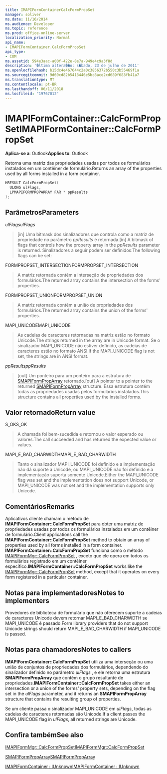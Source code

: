 ```yaml
---
title: IMAPIFormContainerCalcFormPropSet
manager: soliver
ms.date: 11/16/2014
ms.audience: Developer
ms.topic: reference
ms.prod: office-online-server
localization_priority: Normal
api_name:
- IMAPIFormContainer.CalcFormPropSet
api_type:
- COM
ms.assetid: 594e3aac-a00f-422e-8e7a-949e4c9a3f8d
description: '�ltima altera��o: s�bado, 23 de julho de 2011'
ms.openlocfilehash: b15dc4e467644c2a0c3856372b550c3b55469f1a
ms.sourcegitcommit: 9d60cd82b5413446e5bc8ace2cd689f683fb41a7
ms.translationtype: MT
ms.contentlocale: pt-BR
ms.lasthandoff: 06/11/2018
ms.locfileid: "19767012"
---
```

# <a name="imapiformcontainercalcformpropset"></a><span data-ttu-id="4dc3f-103">IMAPIFormContainer::CalcFormPropSet</span><span class="sxs-lookup"><span data-stu-id="4dc3f-103">IMAPIFormContainer::CalcFormPropSet</span></span>

  
  
<span data-ttu-id="4dc3f-104">**Aplica-se a**: Outlook</span><span class="sxs-lookup"><span data-stu-id="4dc3f-104">**Applies to**: Outlook</span></span> 
  
<span data-ttu-id="4dc3f-105">Retorna uma matriz das propriedades usadas por todos os formulários instalados em um contêiner de formulário.</span><span class="sxs-lookup"><span data-stu-id="4dc3f-105">Returns an array of the properties used by all forms installed in a form container.</span></span>
  
```cpp
HRESULT CalcFormPropSet(
  ULONG ulFlags,
  LPMAPIFORMPROPARRAY FAR * ppResults
);
```

## <a name="parameters"></a><span data-ttu-id="4dc3f-106">Parâmetros</span><span class="sxs-lookup"><span data-stu-id="4dc3f-106">Parameters</span></span>

 <span data-ttu-id="4dc3f-107">_ulFlags_</span><span class="sxs-lookup"><span data-stu-id="4dc3f-107">_ulFlags_</span></span>
  
> <span data-ttu-id="4dc3f-108">[in] Uma bitmask dos sinalizadores que controla como a matriz de propriedade no parâmetro _ppResults_ é retornada.</span><span class="sxs-lookup"><span data-stu-id="4dc3f-108">[in] A bitmask of flags that controls how the property array in the  _ppResults_ parameter is returned.</span></span> <span data-ttu-id="4dc3f-109">Sinalizadores a seguir podem ser definidos:</span><span class="sxs-lookup"><span data-stu-id="4dc3f-109">The following flags can be set:</span></span> 
    
<span data-ttu-id="4dc3f-110">FORMPROPSET_INTERSECTION</span><span class="sxs-lookup"><span data-stu-id="4dc3f-110">FORMPROPSET_INTERSECTION</span></span> 
  
> <span data-ttu-id="4dc3f-111">A matriz retornada contém a interseção de propriedades dos formulários.</span><span class="sxs-lookup"><span data-stu-id="4dc3f-111">The returned array contains the intersection of the forms' properties.</span></span>
    
<span data-ttu-id="4dc3f-112">FORMPROPSET_UNION</span><span class="sxs-lookup"><span data-stu-id="4dc3f-112">FORMPROPSET_UNION</span></span> 
  
> <span data-ttu-id="4dc3f-113">A matriz retornada contém a união de propriedades dos formulários.</span><span class="sxs-lookup"><span data-stu-id="4dc3f-113">The returned array contains the union of the forms' properties.</span></span>
    
<span data-ttu-id="4dc3f-114">MAPI_UNICODE</span><span class="sxs-lookup"><span data-stu-id="4dc3f-114">MAPI_UNICODE</span></span> 
  
> <span data-ttu-id="4dc3f-115">As cadeias de caracteres retornadas na matriz estão no formato Unicode.</span><span class="sxs-lookup"><span data-stu-id="4dc3f-115">The strings returned in the array are in Unicode format.</span></span> <span data-ttu-id="4dc3f-116">Se o sinalizador MAPI_UNICODE não estiver definido, as cadeias de caracteres estão no formato ANSI.</span><span class="sxs-lookup"><span data-stu-id="4dc3f-116">If the MAPI_UNICODE flag is not set, the strings are in ANSI format.</span></span>
    
 <span data-ttu-id="4dc3f-117">_ppResults_</span><span class="sxs-lookup"><span data-stu-id="4dc3f-117">_ppResults_</span></span>
  
> <span data-ttu-id="4dc3f-118">[out] Um ponteiro para um ponteiro para a estrutura de [SMAPIFormPropArray](smapiformproparray.md) retornado.</span><span class="sxs-lookup"><span data-stu-id="4dc3f-118">[out] A pointer to a pointer to the returned [SMAPIFormPropArray](smapiformproparray.md) structure.</span></span> <span data-ttu-id="4dc3f-119">Essa estrutura contém todas as propriedades usadas pelos formulários instalados.</span><span class="sxs-lookup"><span data-stu-id="4dc3f-119">This structure contains all properties used by the installed forms.</span></span> 
    
## <a name="return-value"></a><span data-ttu-id="4dc3f-120">Valor retornado</span><span class="sxs-lookup"><span data-stu-id="4dc3f-120">Return value</span></span>

<span data-ttu-id="4dc3f-121">S_OK</span><span class="sxs-lookup"><span data-stu-id="4dc3f-121">S_OK</span></span> 
  
> <span data-ttu-id="4dc3f-122">A chamada foi bem-sucedida e retornou o valor esperado ou valores.</span><span class="sxs-lookup"><span data-stu-id="4dc3f-122">The call succeeded and has returned the expected value or values.</span></span>
    
<span data-ttu-id="4dc3f-123">MAPI_E_BAD_CHARWIDTH</span><span class="sxs-lookup"><span data-stu-id="4dc3f-123">MAPI_E_BAD_CHARWIDTH</span></span> 
  
> <span data-ttu-id="4dc3f-124">Tanto o sinalizador MAPI_UNICODE foi definido e a implementação não dá suporte a Unicode, ou MAPI_UNICODE não foi definido e a implementação suporta somente Unicode.</span><span class="sxs-lookup"><span data-stu-id="4dc3f-124">Either the MAPI_UNICODE flag was set and the implementation does not support Unicode, or MAPI_UNICODE was not set and the implementation supports only Unicode.</span></span>
    
## <a name="remarks"></a><span data-ttu-id="4dc3f-125">Comentários</span><span class="sxs-lookup"><span data-stu-id="4dc3f-125">Remarks</span></span>

<span data-ttu-id="4dc3f-126">Aplicativos cliente chamam o método de **IMAPIFormContainer::CalcFormPropSet** para obter uma matriz de propriedades usadas por todos os formulários instalados em um contêiner de formulário.</span><span class="sxs-lookup"><span data-stu-id="4dc3f-126">Client applications call the **IMAPIFormContainer::CalcFormPropSet** method to obtain an array of properties used by all forms installed in a form container.</span></span> <span data-ttu-id="4dc3f-127">**IMAPIFormContainer::CalcFormPropSet** funciona como o método [IMAPIFormMgr::CalcFormPropSet](imapiformmgr-calcformpropset.md) , exceto que ele opera em todos os formulários registrado em um contêiner específico.</span><span class="sxs-lookup"><span data-stu-id="4dc3f-127">**IMAPIFormContainer::CalcFormPropSet** works like the [IMAPIFormMgr::CalcFormPropSet](imapiformmgr-calcformpropset.md) method, except that it operates on every form registered in a particular container.</span></span> 
  
## <a name="notes-to-implementers"></a><span data-ttu-id="4dc3f-128">Notas para implementadores</span><span class="sxs-lookup"><span data-stu-id="4dc3f-128">Notes to implementers</span></span>

<span data-ttu-id="4dc3f-129">Provedores de biblioteca de formulário que não oferecem suporte a cadeias de caracteres Unicode devem retornar MAPI_E_BAD_CHARWIDTH se MAPI_UNICODE é passado.</span><span class="sxs-lookup"><span data-stu-id="4dc3f-129">Form library providers that do not support Unicode strings should return MAPI_E_BAD_CHARWIDTH if MAPI_UNICODE is passed.</span></span>
  
## <a name="notes-to-callers"></a><span data-ttu-id="4dc3f-130">Notas para chamadores</span><span class="sxs-lookup"><span data-stu-id="4dc3f-130">Notes to callers</span></span>

 <span data-ttu-id="4dc3f-131">**IMAPIFormContainer::CalcFormPropSet** utiliza uma interseção ou uma união de conjuntos de propriedades dos formulários, dependendo do sinalizador definido no parâmetro _ulFlags_ , e ele retorna uma estrutura **SMAPIFormPropArray** que contém o grupo resultante de propriedades.</span><span class="sxs-lookup"><span data-stu-id="4dc3f-131">**IMAPIFormContainer::CalcFormPropSet** takes either an intersection or a union of the forms' property sets, depending on the flag set in the  _ulFlags_ parameter, and it returns an **SMAPIFormPropArray** structure that contains the resulting group of properties.</span></span> 
  
<span data-ttu-id="4dc3f-132">Se um cliente passa o sinalizador MAPI_UNICODE em _ulFlags_, todas as cadeias de caracteres retornadas são Unicode.</span><span class="sxs-lookup"><span data-stu-id="4dc3f-132">If a client passes the MAPI_UNICODE flag in  _ulFlags_, all returned strings are Unicode.</span></span>
  
## <a name="see-also"></a><span data-ttu-id="4dc3f-133">Confira também</span><span class="sxs-lookup"><span data-stu-id="4dc3f-133">See also</span></span>



[<span data-ttu-id="4dc3f-134">IMAPIFormMgr::CalcFormPropSet</span><span class="sxs-lookup"><span data-stu-id="4dc3f-134">IMAPIFormMgr::CalcFormPropSet</span></span>](imapiformmgr-calcformpropset.md)
  
[<span data-ttu-id="4dc3f-135">SMAPIFormPropArray</span><span class="sxs-lookup"><span data-stu-id="4dc3f-135">SMAPIFormPropArray</span></span>](smapiformproparray.md)
  
[<span data-ttu-id="4dc3f-136">IMAPIFormContainer : IUnknown</span><span class="sxs-lookup"><span data-stu-id="4dc3f-136">IMAPIFormContainer : IUnknown</span></span>](imapiformcontaineriunknown.md)

